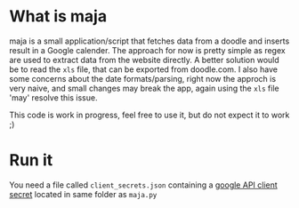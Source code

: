 # What is maja

maja is a small application/script that fetches data from a doodle and inserts
result in a Google calender. The approach for now is pretty simple as regex
are used to extract data from the website directly. A better solution would be
to read the `xls` file, that can be exported from doodle.com. I also have some
concerns about the date formats/parsing, right now the approch is very naive,
and small changes may break the app, again using the `xls` file 'may' resolve
this issue.

This code is work in progress, feel free to use it, but do not expect it to
work ;)

# Run it
You need a file called `client_secrets.json` containing a
[google API client secret](https://developers.google.com/api-client-library/python/guide/aaa_client_secrets)
located in same folder as `maja.py`
